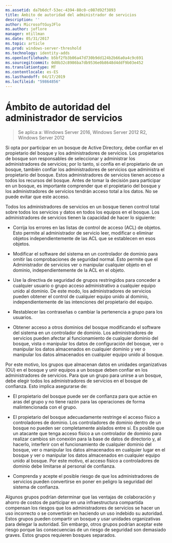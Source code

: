```yaml
---
ms.assetid: da7b6dcf-53ec-4394-88c0-c087d92f3893
title: Ámbito de autoridad del administrador de servicios
description: ''
author: MicrosoftGuyJFlo
ms.author: joflore
manager: mtillman
ms.date: 05/31/2017
ms.topic: article
ms.prod: windows-server-threshold
ms.technology: identity-adds
ms.openlocfilehash: b5bf2fb3b06a47d730b9dd124b2b66a0a4c9c691
ms.sourcegitcommit: 0d0b32c8986ba7db9536e0b8648d4ddf9b03e452
ms.translationtype: MT
ms.contentlocale: es-ES
ms.lasthandoff: 04/17/2019
ms.locfileid: "59864856"
---
```

# <a name="service-administrator-scope-of-authority"></a>Ámbito de autoridad del administrador de servicios

>Se aplica a: Windows Server 2016, Windows Server 2012 R2, Windows Server 2012

Si opta por participar en un bosque de Active Directory, debe confiar en el propietario del bosque y los administradores de servicios. Los propietarios de bosque son responsables de seleccionar y administrar los administradores de servicios; por lo tanto, si confía en el propietario de un bosque, también confiar los administradores de servicios que administra el propietario del bosque. Estos administradores de servicios tienen acceso a todos los recursos del bosque. Antes de tomar la decisión para participar en un bosque, es importante comprender que el propietario del bosque y los administradores de servicios tendrán acceso total a los datos. No se puede evitar que este acceso.  
  
Todos los administradores de servicios en un bosque tienen control total sobre todos los servicios y datos en todos los equipos en el bosque. Los administradores de servicios tienen la capacidad de hacer lo siguiente:  
  
-   Corrija los errores en las listas de control de acceso (ACL) de objetos. Esto permite al administrador de servicio leer, modificar o eliminar objetos independientemente de las ACL que se establecen en esos objetos.  
  
-   Modificar el software del sistema en un controlador de dominio para omitir las comprobaciones de seguridad normal. Esto permite que el Administrador de servicios ver o manipular cualquier objeto en el dominio, independientemente de la ACL en el objeto.  
  
-   Use la directiva de seguridad de grupos restringidos para conceder a cualquier usuario o grupo acceso administrativo a cualquier equipo unido al dominio. De este modo, los administradores de servicios pueden obtener el control de cualquier equipo unido al dominio, independientemente de las intenciones del propietario del equipo.  
  
-   Restablecer las contraseñas o cambiar la pertenencia a grupo para los usuarios.  
  
-   Obtener acceso a otros dominios del bosque modificando el software del sistema en un controlador de dominio. Los administradores de servicios pueden afectar al funcionamiento de cualquier dominio del bosque, vista o manipular los datos de configuración del bosque, ver o manipular los datos almacenados en cualquier dominio y ver o manipular los datos almacenados en cualquier equipo unido al bosque.  
  
Por este motivo, los grupos que almacenan datos en unidades organizativas (OU) en el bosque y unir equipos a un bosque deben confiar en los administradores de servicios. Para que un grupo para unirse a un bosque, debe elegir todos los administradores de servicios en el bosque de confianza. Esto implica asegurarse de:  
  
-   El propietario del bosque puede ser de confianza para que actúe en aras del grupo y no tiene razón para las operaciones de forma malintencionada con el grupo.  
  
-   El propietario del bosque adecuadamente restringe el acceso físico a controladores de dominio. Los controladores de dominio dentro de un bosque no pueden ser completamente aislados entre sí. Es posible que un atacante que tenga acceso físico a un controlador de dominio para realizar cambios sin conexión para la base de datos de directorio y, al hacerlo, interferir con el funcionamiento de cualquier dominio del bosque, ver o manipular los datos almacenados en cualquier lugar en el bosque y ver o manipular los datos almacenados en cualquier equipo unido al bosque. Por este motivo, el acceso físico a controladores de dominio debe limitarse al personal de confianza.  
  
-   Comprenda y acepte el posible riesgo de que los administradores de servicios pueden convertirse en poner en peligro la seguridad del sistema de confianza.  
  
Algunos grupos podrían determinar que las ventajas de colaboración y ahorro de costos de participar en una infraestructura compartida compensan los riesgos que los administradores de servicios se hacer un uso incorrecto o se convertirán en haciendo un uso indebido su autoridad. Estos grupos pueden compartir un bosque y usar unidades organizativas para delegar la autoridad. Sin embargo, otros grupos podrían aceptar este riesgo porque las consecuencias de un riesgo de seguridad son demasiado graves. Estos grupos requieren bosques separados.  
  


